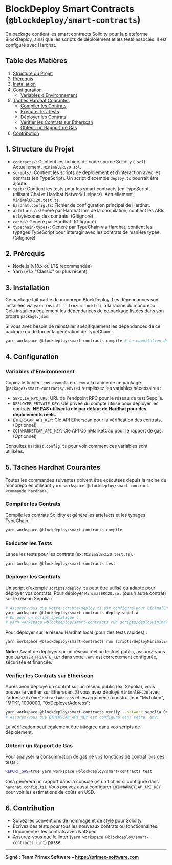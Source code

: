 # BlockDeploy Smart Contracts (`@blockdeploy/smart-contracts`)

Ce package contient les smart contracts Solidity pour la plateforme BlockDeploy, ainsi que les scripts de déploiement et les tests associés. Il est configuré avec Hardhat.

## Table des Matières

1.  [Structure du Projet](#structure-du-projet)
2.  [Prérequis](#prérequis)
3.  [Installation](#installation)
4.  [Configuration](#configuration)
    *   [Variables d'Environnement](#variables-denvironnement)
5.  [Tâches Hardhat Courantes](#tâches-hardhat-courantes)
    *   [Compiler les Contrats](#compiler-les-contrats)
    *   [Exécuter les Tests](#exécuter-les-tests)
    *   [Déployer les Contrats](#déployer-les-contrats)
    *   [Vérifier les Contrats sur Etherscan](#vérifier-les-contrats-sur-etherscan)
    *   [Obtenir un Rapport de Gas](#obtenir-un-rapport-de-gas)
6.  [Contribution](#contribution)

## 1. Structure du Projet

*   `contracts/`: Contient les fichiers de code source Solidity (`.sol`). Actuellement, `MinimalERC20.sol`.
*   `scripts/`: Contient les scripts de déploiement et d'interaction avec les contrats (en TypeScript). Un script d'exemple `deploy.ts` pourrait être ajouté.
*   `test/`: Contient les tests pour les smart contracts (en TypeScript, utilisant Chai et Hardhat Network Helpers). Actuellement, `MinimalERC20.test.ts`.
*   `hardhat.config.ts`: Fichier de configuration principal de Hardhat.
*   `artifacts/`: Généré par Hardhat lors de la compilation, contient les ABIs et bytecodes des contrats. (Gitignoré)
*   `cache/`: Généré par Hardhat. (Gitignoré)
*   `typechain-types/`: Généré par TypeChain via Hardhat, contient les typages TypeScript pour interagir avec les contrats de manière typée. (Gitignoré)

## 2. Prérequis

*   Node.js (v18.x ou LTS recommandée)
*   Yarn (v1.x "Classic" ou plus récent)

## 3. Installation

Ce package fait partie du monorepo BlockDeploy. Les dépendances sont installées via `yarn install --frozen-lockfile` à la racine du monorepo.
Cela installera également les dépendances de ce package listées dans son propre `package.json`.

Si vous avez besoin de réinstaller spécifiquement les dépendances de ce package ou de forcer la génération de TypeChain :
```bash
yarn workspace @blockdeploy/smart-contracts compile # La compilation déclenche TypeChain
```

## 4. Configuration

### Variables d'Environnement

Copiez le fichier `.env.example` en `.env` à la racine de ce package (`packages/smart-contracts/.env`) et remplissez les variables nécessaires :

*   `SEPOLIA_RPC_URL`: URL de l'endpoint RPC pour le réseau de test Sepolia.
*   `DEPLOYER_PRIVATE_KEY`: Clé privée du compte utilisé pour déployer les contrats. **NE PAS utiliser la clé par défaut de Hardhat pour des déploiements réels.**
*   `ETHERSCAN_API_KEY`: Clé API Etherscan pour la vérification des contrats. (Optionnel)
*   `COINMARKETCAP_API_KEY`: Clé API CoinMarketCap pour le rapport de gas. (Optionnel)

Consultez `hardhat.config.ts` pour voir comment ces variables sont utilisées.

## 5. Tâches Hardhat Courantes

Toutes les commandes suivantes doivent être exécutées depuis la racine du monorepo en utilisant `yarn workspace @blockdeploy/smart-contracts <commande_hardhat>`.

### Compiler les Contrats
Compile les contrats Solidity et génère les artefacts et les typages TypeChain.
```bash
yarn workspace @blockdeploy/smart-contracts compile
```

### Exécuter les Tests
Lance les tests pour les contrats (ex: `MinimalERC20.test.ts`).
```bash
yarn workspace @blockdeploy/smart-contracts test
```

### Déployer les Contrats
Un script d'exemple `scripts/deploy.ts` peut être utilisé ou adapté pour déployer vos contrats.
Pour déployer `MinimalERC20.sol` (ou un autre contrat) sur le réseau Sepolia :
```bash
# Assurez-vous que votre scripts/deploy.ts est configuré pour MinimalERC20
yarn workspace @blockdeploy/smart-contracts deploy:sepolia
# Ou pour un script spécifique :
# yarn workspace @blockdeploy/smart-contracts run scripts/deployMinimalERC20.ts --network sepolia
```
Pour déployer sur le réseau Hardhat local (pour des tests rapides) :
```bash
yarn workspace @blockdeploy/smart-contracts run scripts/deployMinimalERC20.ts --network hardhat
```
**Note :** Avant de déployer sur un réseau réel ou testnet public, assurez-vous que `DEPLOYER_PRIVATE_KEY` dans votre `.env` est correctement configurée, sécurisée et financée.

### Vérifier les Contrats sur Etherscan
Après avoir déployé un contrat sur un réseau public (ex: Sepolia), vous pouvez le vérifier sur Etherscan.
Si vous avez déployé `MinimalERC20` avec l'adresse `0xYourContractAddress` et les arguments constructeur "MyToken", "MTK", 1000000, "0xDeployerAddress":
```bash
yarn workspace @blockdeploy/smart-contracts verify --network sepolia 0xYourContractAddress "MyToken" "MTK" 1000000 "0xDeployerAddress"
# Assurez-vous que ETHERSCAN_API_KEY est configuré dans votre .env.
```
La vérification peut également être intégrée dans vos scripts de déploiement.

### Obtenir un Rapport de Gas
Pour analyser la consommation de gas de vos fonctions de contrat lors des tests :
```bash
REPORT_GAS=true yarn workspace @blockdeploy/smart-contracts test
```
Cela générera un rapport dans la console (et un fichier si configuré dans `hardhat.config.ts`). Vous pouvez aussi configurer `COINMARKETCAP_API_KEY` pour voir les estimations de coûts en USD.

## 6. Contribution

*   Suivez les conventions de nommage et de style pour Solidity.
*   Écrivez des tests pour tous les nouveaux contrats ou fonctionnalités.
*   Documentez les contrats avec NatSpec.
*   Assurez-vous que le linter (`yarn workspace @blockdeploy/smart-contracts lint`) passe.

---
**Signé : Team Primex Software – https://primex-software.com**
